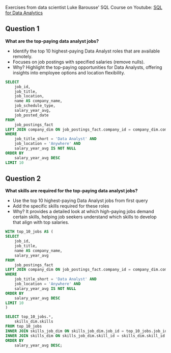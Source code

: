 Exercises from data scientist Luke Barousse' SQL Course on Youtube: 
[SQL for Data Analytics](https://www.youtube.com/watch?v=7mz73uXD9DA)


## Question 1
**What are the top-paying data analyst jobs?**
- Identify the top 10 highest-paying Data Analyst roles that are available remotely.
- Focuses on job postings with specified salaries (remove nulls).
- Why? Highlight the top-paying opportunities for Data Analysts, offering insights into employee options and location flexibility.

```sql
SELECT
    job_id,
    job_title,
    job_location,
    name AS company_name,
    job_schedule_type,
    salary_year_avg,
    job_posted_date
FROM
    job_postings_fact
LEFT JOIN company_dim ON job_postings_fact.company_id = company_dim.company_id
WHERE
    job_title_short = 'Data Analyst' AND
    job_location = 'Anywhere' AND
    salary_year_avg IS NOT NULL
ORDER BY
    salary_year_avg DESC
LIMIT 10
```

## Question 2
**What skills are required for the top-paying data analyst jobs?** 
- Use the top 10 highest-paying Data Analyst jobs from first query
- Add the specific skills required for these roles
- Why? It provides a detailed look at which high-paying jobs demand certain skills,
    helping job seekers understand which skills to develop that align with top salaries.

```sql
WITH top_10_jobs AS (
SELECT
    job_id,
    job_title,
    name AS company_name,
    salary_year_avg
FROM
    job_postings_fact
LEFT JOIN company_dim ON job_postings_fact.company_id = company_dim.company_id
WHERE
    job_title_short = 'Data Analyst' AND
    job_location = 'Anywhere' AND
    salary_year_avg IS NOT NULL
ORDER BY
    salary_year_avg DESC
LIMIT 10
)

SELECT top_10_jobs.*,
    skills_dim.skills
FROM top_10_jobs
INNER JOIN skills_job_dim ON skills_job_dim.job_id = top_10_jobs.job_id
INNER JOIN skills_dim ON skills_job_dim.skill_id = skills_dim.skill_id
ORDER BY
    salary_year_avg DESC;
```
